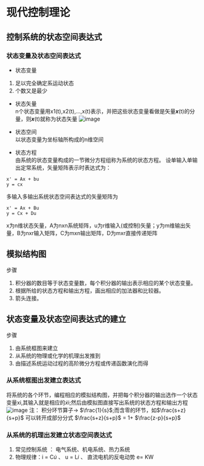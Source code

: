  # 现代控制理论

## 控制系统的状态空间表达式

### 状态变量及状态空间表达式    
* 状态变量
1. 足以完全确定系运动状态
2. 个数又是最少
* 状态矢量  
n个状态变量用x1(t),x2(t),...,x(t)表示，并把这些状态变量看做是矢量***x***(t)的分量，则***x***(t)就称为状态矢量
![image](https://github.com/user-attachments/assets/c63e48a4-aaad-42ff-aa9c-55ce934b5063 "状态矢量")

* 状态空间  
以状态变量为坐标轴所构成的n维空间
* 状态方程  
由系统的状态变量构成的一节微分方程组称为系统的状态方程。
设单输入单输出定常系统，矢量矩阵表示时表达式为：  
```
x' = Ax + bu
y = cx
```
多输入多输出系统状态空间表达式的矢量矩阵为
```
x' = Ax + Bu
y = Cx + Du
```
x为n维状态矢量，A为nxn系统矩阵，u为r维输入(或控制)矢量；y为m维输出矢量，B为nxr输入矩阵，C为mxn输出矩阵，D为mxr直接传递矩阵

## 模拟结构图
步骤
1. 积分器的数目等于状态变量数，每个积分器的输出表示相应的某个状态变量。
2. 根据所给的状态方程和输出方程，画出相应的加法器和比较器。
3. 箭头连接。

## 状态变量及状态空间表达式的建立
步骤
1. 由系统框图来建立
2. 从系统的物理或化学的机理出发推到
3. 由描述系统运动过程的高阶微分方程或传递函数演化而得

### 从系统框图出发建立表达式
将系统的各个环节，编程相应的模拟结构图，并把每个积分器的输出选作一个状态变量xi,其输入就是相应的$\dot x$i;然后由模拟图直接写出系统的状态方程和输出方程
![image](https://github.com/user-attachments/assets/2c91c985-3c7c-43ea-b9ed-74948965eb35 "遗忘的知识点")
注： 积分环节算子-> $\frac{1}{s}$;而含零的环节，如$\frac{s+z}{s+p}$ 可以转开成部分分式 $\frac{s+z}{s+p}$ = 1+ $\frac{z-p}{s+p}$   

### 从系统的机理出发建立状态空间表达式
1. 常见控制系统 ： 电气系统、机电系统、热力系统
2. 物理规律：i = C$\dot u$  、 u = L$\dot i$ 、 直流电机的反电动势 e= KW











